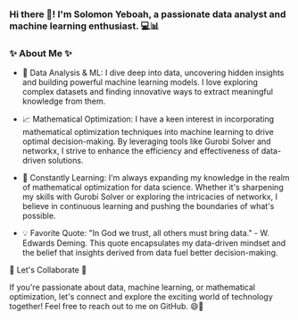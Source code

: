 ### Hi there 👋! I'm Solomon Yeboah, a passionate data analyst and machine learning enthusiast. 💻📊 ##

<!--
**modelMaestroSolo/modelMaestroSolo** is a ✨ _special_ ✨ repository because its `README.md` (this file) appears on your GitHub profile.

Here are some ideas to get you started:

- 🔭 I’m currently working on ...
- 🌱 I’m currently learning ...
- 👯 I’m looking to collaborate on ...
- 🤔 I’m looking for help with ...
- 💬 Ask me about ...
- 📫 How to reach me: ...
- 😄 Pronouns: ...
- ⚡ Fun fact: ...
-->


### ✨ About Me ✨

- 🔬 Data Analysis & ML: I dive deep into data, uncovering hidden insights and building powerful machine learning models. I love exploring complex datasets and finding innovative ways to extract meaningful knowledge from them.

- 📈 Mathematical Optimization: I have a keen interest in incorporating mathematical optimization techniques into machine learning to drive optimal decision-making. By leveraging tools like Gurobi Solver and networkx, I strive to enhance the efficiency and effectiveness of data-driven solutions.

- 🌌 Constantly Learning: I'm always expanding my knowledge in the realm of mathematical optimization for data science. Whether it's sharpening my skills with Gurobi Solver or exploring the intricacies of networkx, I believe in continuous learning and pushing the boundaries of what's possible.

- 💡 Favorite Quote: "In God we trust, all others must bring data." - W. Edwards Deming. This quote encapsulates my data-driven mindset and the belief that insights derived from data fuel better decision-making.

🌟 Let's Collaborate 🌟

If you're passionate about data, machine learning, or mathematical optimization, let's connect and explore the exciting world of technology together! Feel free to reach out to me on GitHub. 😄🚀


